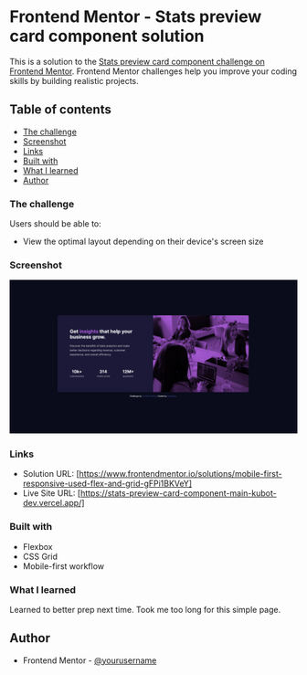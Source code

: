 # Frontend Mentor - Stats preview card component solution

This is a solution to the [Stats preview card component challenge on Frontend Mentor](https://www.frontendmentor.io/challenges/stats-preview-card-component-8JqbgoU62). Frontend Mentor challenges help you improve your coding skills by building realistic projects. 

## Table of contents

  - [The challenge](#the-challenge)
  - [Screenshot](#screenshot)
  - [Links](#links)
  - [Built with](#built-with)
  - [What I learned](#what-i-learned)
- [Author](#author)


### The challenge

Users should be able to:

- View the optimal layout depending on their device's screen size

### Screenshot

![](./images/webVersionScreenshot.PNG)

### Links

- Solution URL: [https://www.frontendmentor.io/solutions/mobile-first-responsive-used-flex-and-grid-gFPi1BKVeY]
- Live Site URL: [https://stats-preview-card-component-main-kubot-dev.vercel.app/]

### Built with

- Flexbox
- CSS Grid
- Mobile-first workflow

### What I learned

Learned to better prep next time. Took me too long for this simple page.

## Author

- Frontend Mentor - [@yourusername](https://www.frontendmentor.io/profile/yourusername)

